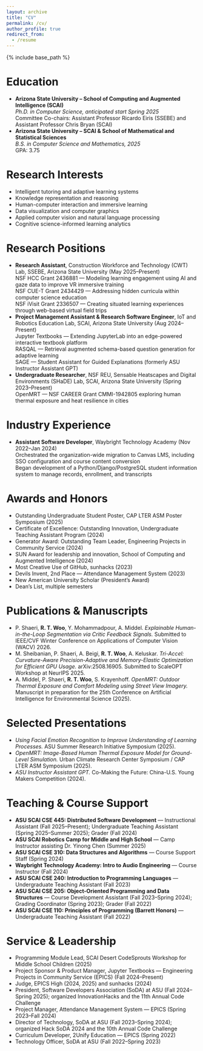 ```yaml
---
layout: archive
title: "CV"
permalink: /cv/
author_profile: true
redirect_from:
  - /resume
---
```


{% include base_path %}

Education
======
* **Arizona State University – School of Computing and Augmented Intelligence (SCAI)**  
  *Ph.D. in Computer Science, anticipated start Spring 2025*  
  Committee Co-chairs: Assistant Professor Ricardo Eiris (SSEBE) and Assistant Professor Chris Bryan (SCAI)
* **Arizona State University – SCAI & School of Mathematical and Statistical Sciences**  
  *B.S. in Computer Science and Mathematics, 2025*  
  GPA: 3.75

Research Interests
======
* Intelligent tutoring and adaptive learning systems
* Knowledge representation and reasoning
* Human-computer interaction and immersive learning
* Data visualization and computer graphics
* Applied computer vision and natural language processing
* Cognitive science-informed learning analytics

Research Positions
======
* **Research Assistant**, Construction Workforce and Technology (CWT) Lab, SSEBE, Arizona State University (May 2025–Present)  
  NSF HCC Grant 2436881 — Modeling learning engagement using AI and gaze data to improve VR immersive training  
  NSF CUE-T Grant 2434429 — Addressing hidden curricula within computer science education  
  NSF iVisit Grant 2336507 — Creating situated learning experiences through web-based virtual field trips
* **Project Management Assistant & Research Software Engineer**, IoT and Robotics Education Lab, SCAI, Arizona State University (Aug 2024–Present)  
  Jupyter Textbooks — Extending JupyterLab into an edge-powered interactive textbook platform  
  RASQAL — Retrieval augmented schema-based question generation for adaptive learning  
  SAGE — Student Assistant for Guided Explanations (formerly ASU Instructor Assistant GPT)
* **Undergraduate Researcher**, NSF REU, Sensable Heatscapes and Digital Environments (SHaDE) Lab, SCAI, Arizona State University (Spring 2023–Present)  
  OpenMRT — NSF CAREER Grant CMMI-1942805 exploring human thermal exposure and heat resilience in cities

Industry Experience
======
* **Assistant Software Developer**, Waybright Technology Academy (Nov 2022–Jan 2024)  
  Orchestrated the organization-wide migration to Canvas LMS, including SSO configuration and course content conversion  
  Began development of a Python/Django/PostgreSQL student information system to manage records, enrollment, and transcripts

Awards and Honors
======
* Outstanding Undergraduate Student Poster, CAP LTER ASM Poster Symposium (2025)
* Certificate of Excellence: Outstanding Innovation, Undergraduate Teaching Assistant Program (2024)
* Generator Award: Outstanding Team Leader, Engineering Projects in Community Service (2024)
* SUN Award for leadership and innovation, School of Computing and Augmented Intelligence (2024)
* Most Creative Use of GitHub, sunhacks (2023)
* Devils Invent, 2nd Place — Attendance Management System (2023)
* New American University Scholar (President’s Award)
* Dean’s List, multiple semesters

Publications & Manuscripts
======
* P. Shaeri, **R. T. Woo**, Y. Mohammadpour, A. Middel. *Explainable Human-in-the-Loop Segmentation via Critic Feedback Signals.* Submitted to IEEE/CVF Winter Conference on Applications of Computer Vision (WACV) 2026.
* M. Sheibanian, P. Shaeri, A. Beigi, **R. T. Woo**, A. Keluskar. *Tri-Accel: Curvature-Aware Precision-Adaptive and Memory-Elastic Optimization for Efficient GPU Usage.* arXiv:2508.16905. Submitted to ScaleOPT Workshop at NeurIPS 2025.
* A. Middel, P. Shaeri, **R. T. Woo**, S. Krayenhoff. *OpenMRT: Outdoor Thermal Exposure and Comfort Modeling using Street View Imagery.* Manuscript in preparation for the 25th Conference on Artificial Intelligence for Environmental Science (2025).

Selected Presentations
======
* *Using Facial Emotion Recognition to Improve Understanding of Learning Processes.* ASU Summer Research Initiative Symposium (2025).
* *OpenMRT: Image-Based Human Thermal Exposure Model for Ground-Level Simulation.* Urban Climate Research Center Symposium / CAP LTER ASM Symposium (2025).
* *ASU Instructor Assistant GPT.* Co-Making the Future: China-U.S. Young Makers Competition (2024).

Teaching & Course Support
======
* **ASU SCAI CSE 445: Distributed Software Development** — Instructional Assistant (Fall 2025–Present); Undergraduate Teaching Assistant (Spring 2025–Summer 2025); Grader (Fall 2024)
* **ASU SCAI Robotics Camp for Middle and High School** — Camp Instructor assisting Dr. Yinong Chen (Summer 2025)
* **ASU SCAI CSE 310: Data Structures and Algorithms** — Course Support Staff (Spring 2024)
* **Waybright Technology Academy: Intro to Audio Engineering** — Course Instructor (Fall 2024)
* **ASU SCAI CSE 240: Introduction to Programming Languages** — Undergraduate Teaching Assistant (Fall 2023)
* **ASU SCAI CSE 205: Object-Oriented Programming and Data Structures** — Course Development Assistant (Fall 2023–Spring 2024); Grading Coordinator (Spring 2023); Grader (Fall 2022)
* **ASU SCAI CSE 110: Principles of Programming (Barrett Honors)** — Undergraduate Teaching Assistant (Fall 2022)

Service & Leadership
======
* Programming Module Lead, SCAI Desert CodeSprouts Workshop for Middle School Children (2025)
* Project Sponsor & Product Manager, Jupyter Textbooks — Engineering Projects in Community Service (EPICS) (Fall 2024–Present)
* Judge, EPICS High (2024, 2025) and sunhacks (2024)
* President, Software Developers Association (SoDA) at ASU (Fall 2024–Spring 2025); organized InnovationHacks and the 11th Annual Code Challenge
* Project Manager, Attendance Management System — EPICS (Spring 2023–Fall 2024)
* Director of Technology, SoDA at ASU (Fall 2023–Spring 2024); organized Hack SoDA 2024 and the 10th Annual Code Challenge
* Curriculum Developer, 2Unify Education — EPICS (Spring 2022)
* Technology Officer, SoDA at ASU (Fall 2022–Spring 2023)
